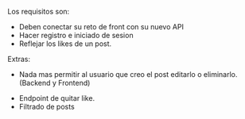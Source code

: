 <!-- GET /posts -->
<!-- GET /posts/:id -->
<!-- POST /posts -->
<!-- DELETE /post (protegido, solo usuarios con token pueden hacer esto) -->
<!-- PATCH /post/:id (protegido) -->
<!-- POST /users -> Creacion de un usuario -> Signup -->
<!-- POST /auth/login -> Login -->

Los requisitos son:
<!-- - Hacer uso de arquitectura limpia para estructurar el proyecto -->
<!-- - Hacer uso de middlewares para delimitar el acceso de los usuarios -->
- Deben conectar su reto de front con su nuevo API
- Hacer registro e iniciado de sesion
- Reflejar los likes de un post.

Extras:
- Nada mas permitir al usuario que creo el post editarlo o eliminarlo. (Backend y Frontend)
<!-- - Endpoint de agregar like. -->
- Endpoint de quitar like.
- Filtrado de posts